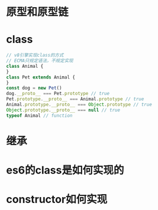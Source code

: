<!--
 * @Author: your name
 * @Date: 2020-03-08 12:52:45
 * @LastEditTime: 2020-03-10 21:46:51
 * @LastEditors: Please set LastEditors
 * @Description: In User Settings Edit
 * @FilePath: /web_study/src/前端基础/JavaScript基础/原型和原型链.md
 -->
# 原型和原型链

# class
```javascript
// v8引擎实现class的方式
// ECMA只规定语法，不规定实现
class Animal {
}
class Pet extends Animal {
}
const dog = new Pet()
dog.__proto__ === Pet.prototype // true
Pet.prototype.__proto__ === Animal.prototype // true
Animal.prototype.__proto__ === Object.prototype // true
Object.prototype.__proto__ === null // true
typeof Animal // function
```
# 继承

# es6的class是如何实现的

# constructor如何实现